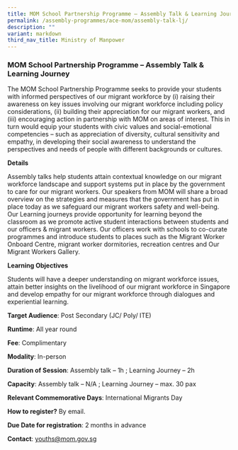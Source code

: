 ```yaml
---
title: MOM School Partnership Programme – Assembly Talk & Learning Journey
permalink: /assembly-programmes/ace-mom/assembly-talk-lj/
description: ""
variant: markdown
third_nav_title: Ministry of Manpower
---
```

### MOM School Partnership Programme – Assembly Talk & Learning Journey

The MOM School Partnership Programme seeks to provide your students with informed perspectives of our migrant workforce by (i) raising their awareness on key issues involving our migrant workforce including policy considerations, (ii) building their appreciation for our migrant workers, and (iii) encouraging action in partnership with MOM on areas of interest. This in turn would equip your students with civic values and social-emotional competencies – such as appreciation of diversity, cultural sensitivity and empathy, in developing their social awareness to understand the perspectives and needs of people with different backgrounds or cultures.

**Details**

Assembly talks help students attain contextual knowledge on our migrant workforce landscape and support systems put in place by the government to care for our migrant workers. Our speakers from MOM will share a broad overview on the strategies and measures that the government has put in place today as we safeguard our migrant workers safety and well-being.   Our Learning journeys provide opportunity for learning beyond the classroom as we promote active student interactions between students and our officers & migrant workers. Our officers work with schools to co-curate programmes and introduce students to places such as the Migrant Worker Onboard Centre, migrant worker dormitories, recreation centres and Our Migrant Workers Gallery.

**Learning Objectives**

Students will have a deeper understanding on migrant workforce issues, attain better insights on the livelihood of our migrant workforce in Singapore and develop empathy for our migrant workforce through dialogues and experiential learning.

**Target Audience**: Post Secondary (JC/ Poly/ ITE)

**Runtime**: All year round

**Fee**: Complimentary

**Modality**: In-person

**Duration of Session**: Assembly talk – 1h ; Learning Journey – 2h

**Capacity**: Assembly talk – N/A ; Learning Journey – max. 30 pax 

**Relevant Commemorative Days**: International Migrants Day

**How to register?** By email.

**Due Date for registration**: 2 months in advance

**Contact**: youths@mom.gov.sg